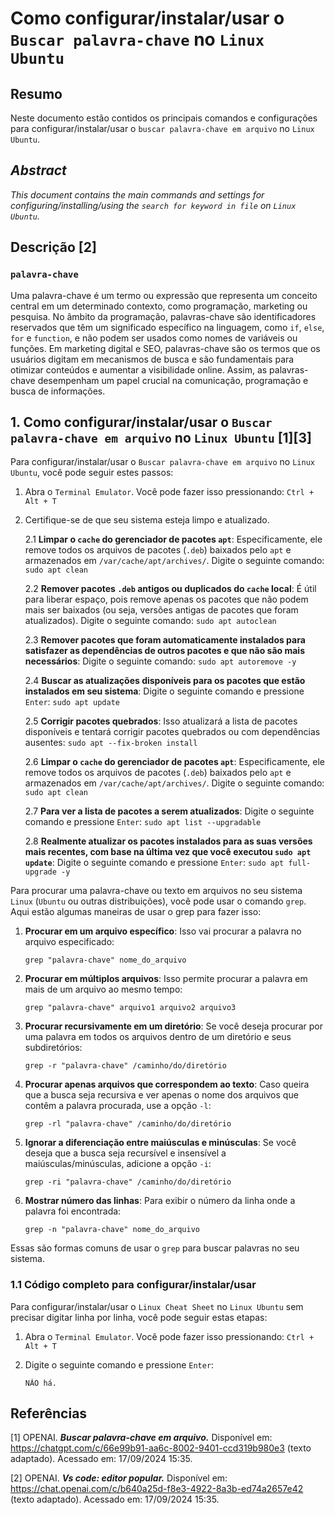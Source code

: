 # Como configurar/instalar/usar o `Buscar palavra-chave` no `Linux Ubuntu`

## Resumo

Neste documento estão contidos os principais comandos e configurações para configurar/instalar/usar o `buscar palavra-chave em arquivo` no `Linux Ubuntu`.

## _Abstract_

_This document contains the main commands and settings for configuring/installing/using the `search for keyword in file` on `Linux Ubuntu`._


## Descrição [2]

### `palavra-chave`

Uma palavra-chave é um termo ou expressão que representa um conceito central em um determinado contexto, como programação, marketing ou pesquisa. No âmbito da programação, palavras-chave são identificadores reservados que têm um significado específico na linguagem, como `if`, `else`, `for` e `function`, e não podem ser usados como nomes de variáveis ou funções. Em marketing digital e SEO, palavras-chave são os termos que os usuários digitam em mecanismos de busca e são fundamentais para otimizar conteúdos e aumentar a visibilidade online. Assim, as palavras-chave desempenham um papel crucial na comunicação, programação e busca de informações.


## 1. Como configurar/instalar/usar o `Buscar palavra-chave em arquivo` no `Linux Ubuntu` [1][3]

Para configurar/instalar/usar o `Buscar palavra-chave em arquivo` no `Linux Ubuntu`, você pode seguir estes passos:

1. Abra o `Terminal Emulator`. Você pode fazer isso pressionando: `Ctrl + Alt + T`

2. Certifique-se de que seu sistema esteja limpo e atualizado.

    2.1 **Limpar o `cache` do gerenciador de pacotes `apt`**: Especificamente, ele remove todos os arquivos de pacotes (`.deb`) baixados pelo `apt` e armazenados em `/var/cache/apt/archives/`. Digite o seguinte comando: `sudo apt clean` 
    
    2.2 **Remover pacotes `.deb` antigos ou duplicados do `cache` local**: É útil para liberar espaço, pois remove apenas os pacotes que não podem mais ser baixados (ou seja, versões antigas de pacotes que foram atualizados). Digite o seguinte comando: `sudo apt autoclean`

    2.3 **Remover pacotes que foram automaticamente instalados para satisfazer as dependências de outros pacotes e que não são mais necessários**: Digite o seguinte comando: `sudo apt autoremove -y`

    2.4 **Buscar as atualizações disponíveis para os pacotes que estão instalados em seu sistema**: Digite o seguinte comando e pressione `Enter`: `sudo apt update`

    2.5 **Corrigir pacotes quebrados**: Isso atualizará a lista de pacotes disponíveis e tentará corrigir pacotes quebrados ou com dependências ausentes: `sudo apt --fix-broken install`

    2.6 **Limpar o `cache` do gerenciador de pacotes `apt`**: Especificamente, ele remove todos os arquivos de pacotes (`.deb`) baixados pelo `apt` e armazenados em `/var/cache/apt/archives/`. Digite o seguinte comando: `sudo apt clean` 
    
    2.7 **Para ver a lista de pacotes a serem atualizados**: Digite o seguinte comando e pressione `Enter`:  `sudo apt list --upgradable`

    2.8 **Realmente atualizar os pacotes instalados para as suas versões mais recentes, com base na última vez que você executou `sudo apt update`**: Digite o seguinte comando e pressione `Enter`: `sudo apt full-upgrade -y`
   

Para procurar uma palavra-chave ou texto em arquivos no seu sistema `Linux` (`Ubuntu` ou outras distribuições), você pode usar o comando `grep`. Aqui estão algumas maneiras de usar o grep para fazer isso:

1. **Procurar em um arquivo específico**: Isso vai procurar a palavra no arquivo especificado:

    ```
    grep "palavra-chave" nome_do_arquivo
    ```

2. **Procurar em múltiplos arquivos**: Isso permite procurar a palavra em mais de um arquivo ao mesmo tempo:

    ```
    grep "palavra-chave" arquivo1 arquivo2 arquivo3
    ```

3. **Procurar recursivamente em um diretório**: Se você deseja procurar por uma palavra em todos os arquivos dentro de um diretório e seus subdiretórios:

    ```
    grep -r "palavra-chave" /caminho/do/diretório
    ```

4. **Procurar apenas arquivos que correspondem ao texto**: Caso queira que a busca seja recursiva e ver apenas o nome dos arquivos que contêm a palavra procurada, use a opção `-l`:

    ```
    grep -rl "palavra-chave" /caminho/do/diretório
    ```

5. **Ignorar a diferenciação entre maiúsculas e minúsculas**: Se você deseja que a busca seja recursível e insensível a maiúsculas/minúsculas, adicione a opção `-i`:

    ```
    grep -ri "palavra-chave" /caminho/do/diretório
    ```

6. **Mostrar número das linhas**: Para exibir o número da linha onde a palavra foi encontrada:

    ```
    grep -n "palavra-chave" nome_do_arquivo
    ```

Essas são formas comuns de usar o `grep` para buscar palavras no seu sistema.

### 1.1 Código completo para configurar/instalar/usar

Para configurar/instalar/usar o `Linux Cheat Sheet` no `Linux Ubuntu` sem precisar digitar linha por linha, você pode seguir estas etapas:

1. Abra o `Terminal Emulator`. Você pode fazer isso pressionando: `Ctrl + Alt + T`

2. Digite o seguinte comando e pressione `Enter`:

    ```
    NÃO há.
    ```


## Referências

[1] OPENAI. ***Buscar palavra-chave em arquivo.*** Disponível em: <https://chatgpt.com/c/66e99b91-aa6c-8002-9401-ccd319b980e3> (texto adaptado). Acessado em: 17/09/2024 15:35.

[2] OPENAI. ***Vs code: editor popular.*** Disponível em: <https://chat.openai.com/c/b640a25d-f8e3-4922-8a3b-ed74a2657e42> (texto adaptado). Acessado em: 17/09/2024 15:35.

